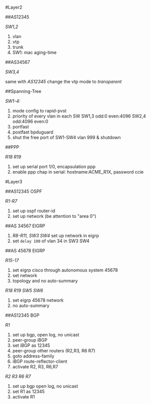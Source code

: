 #Layer2

##AS12345

*SW1,2*

1. vlan
2. vtp
3. trunk
4. SW1: mac aging-time

##AS34567

*SW3,4*

same with *AS12345*
change the vtp mode to *transparent*

##Spanning-Tree

*SW1-4:*

1. mode config to rapid-pvst
2. priority of every vlan in each SW
	SW1,3 odd:0 even:4096
	SW2,4 odd:4096 even:0
3. portfast
4. postfast bpduguard
5. shut the free port of SW1-SW4
	vlan 999 & shutdown

##PPP

*R18 R19*

1. set up serial port 1/0, encapsulation ppp
2. enable ppp chap in serial: hostname:ACME_R1X, password ccie


#Layer3

##AS12345 OSPF

*R1-R7*

1. set up ospf router-id
2. set up network (be attention to "area 0")

##AS 34567 EIGRP

1. *R8-R11, SW3 SW4* set up network in eigrp
2. set `delay 100` of vlan 34 in SW3 SW4

##AS 45678 EIGRP

*R15-17*

1. set eigrp cisco through autonomous system 45678
2. set network
3. topology and no auto-summary

*R18 R19 SW5 SW6*

1. set eigrp 45678 network
2. no auto-summary

##AS12345 BGP

*R1*

1. set up bgp, open log, no unicast
2. peer-group iBGP 
2. set iBGP as 12345
3. peer-group other routers (R2,R3, R6 R7)
4. goto address-family
5. iBGP route-reflector-client
6. activate R2, R3, R6,R7

*R2 R3 R6 R7*

1. set up bgp open log, no unicast
2. set R1 as 12345
3. activate R1
